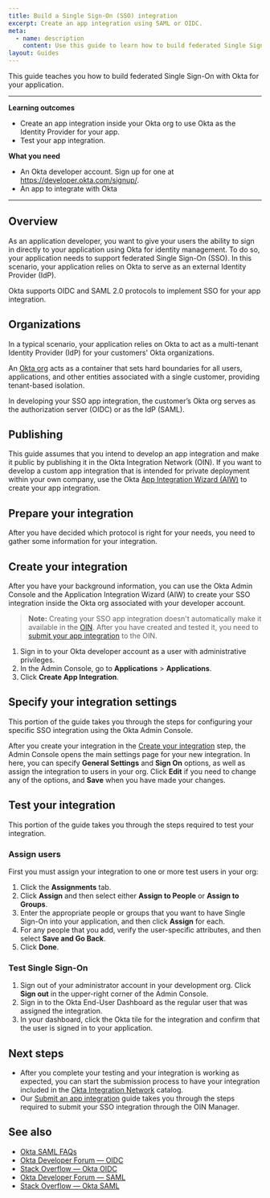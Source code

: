 ```yaml
---
title: Build a Single Sign-On (SSO) integration
excerpt: Create an app integration using SAML or OIDC.
meta:
  - name: description
    content: Use this guide to learn how to build federated Single Sign-On into your Okta integration.
layout: Guides
---
```


This guide teaches you how to build federated Single Sign-On with Okta for your application.

---

**Learning outcomes**

* Create an app integration inside your Okta org to use Okta as the Identity Provider for your app.
* Test your app integration.

**What you need**

* An Okta developer account. Sign up for one at <https://developer.okta.com/signup/>.
* An app to integrate with Okta

---

## Overview

As an application developer, you want to give your users the ability to sign in directly to your application using Okta for identity management. To do so, your application needs to support federated Single Sign-On (SSO). In this scenario, your application relies on Okta to serve as an external Identity Provider (IdP).

Okta supports OIDC and SAML 2.0 protocols to implement SSO for your app integration.

## Organizations

In a typical scenario, your application relies on Okta to act as a multi-tenant Identity Provider (IdP) for your customers' Okta organizations.

An [Okta org](/docs/concepts/okta-organizations/) acts as a container that sets hard boundaries for all users, applications, and other entities associated with a single customer, providing tenant-based isolation.

In developing your SSO app integration, the customer’s Okta org serves as the authorization server (OIDC) or as the IdP (SAML).

## Publishing

This guide assumes that you intend to develop an app integration and make it public by publishing it in the Okta Integration Network (OIN). If you want to develop a custom app integration that is intended for private deployment within your own company, use the Okta [App Integration Wizard (AIW)](https://help.okta.com/okta_help.htm?id=ext_Apps_App_Integration_Wizard) to create your app integration.

## Prepare your integration

After you have decided which protocol is right for your needs, you need to gather some information for your integration.

<StackSnippet snippet="prep" />

## Create your integration

After you have your background information, you can use the Okta Admin Console and the Application Integration Wizard (AIW) to create your SSO integration inside the Okta org associated with your developer account.

>**Note:** Creating your SSO app integration doesn't automatically make it available in the [OIN](https://www.okta.com/integrations/). After you have created and tested it, you need to [submit your app integration](/docs/guides/submit-app/) to the OIN.

1. Sign in to your Okta developer account as a user with administrative privileges.
1. In the Admin Console, go to  **Applications** > **Applications**.
1. Click **Create App Integration**.

<StackSnippet snippet="create" />

## Specify your integration settings

This portion of the guide takes you through the steps for configuring your specific SSO integration using the Okta Admin Console.

After you create your integration in the [Create your integration](#create-your-integration) step, the Admin Console opens the main settings page for your new integration. In here, you can specify **General Settings** and **Sign On** options, as well as assign the integration to users in your org. Click **Edit** if you need to change any of the options, and **Save** when you have made your changes.

<StackSnippet snippet="settings" />

## Test your integration

This portion of the guide takes you through the steps required to test your integration.

### Assign users

First you must assign your integration to one or more test users in your org:

1. Click the **Assignments** tab.
1. Click **Assign** and then select either **Assign to People** or **Assign to Groups**.
1. Enter the appropriate people or groups that you want to have Single Sign-On into your application, and then click **Assign** for each.
1. For any people that you add, verify the user-specific attributes, and then select **Save and Go Back**.
1. Click **Done**.

### Test Single Sign-On

1. Sign out of your administrator account in your development org. Click **Sign out** in the upper-right corner of the Admin Console.
1. Sign in to the Okta End-User Dashboard as the regular user that was assigned the integration.
1. In your dashboard, click the Okta tile for the integration and confirm that the user is signed in to your application.

<StackSnippet snippet="test" />

## Next steps

* After you complete your testing and your integration is working as expected, you can start the submission process to have your integration included in the [Okta Integration Network](https://www.okta.com/okta-integration-network/) catalog.
* Our [Submit an app integration](/docs/guides/submit-app) guide takes you through the steps required to submit your SSO integration through the OIN Manager.

## See also 

* [Okta SAML FAQs](/docs/concepts/saml/faqs/)
* [Okta Developer Forum &mdash; OIDC](https://devforum.okta.com/search?q=oidc)
* [Stack Overflow &mdash; Okta OIDC](https://stackoverflow.com/search?q=oidc+okta)
* [Okta Developer Forum &mdash; SAML](https://devforum.okta.com/search?q=saml)
* [Stack Overflow &mdash; Okta SAML](https://stackoverflow.com/search?q=saml+okta)